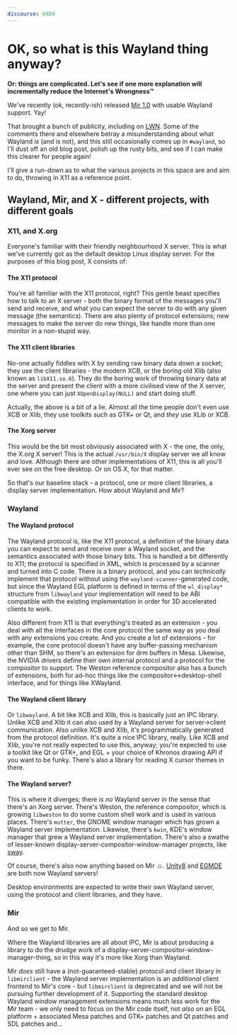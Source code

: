 ```yaml
---
discourse: 8484
---
```


# OK, so what is this Wayland thing anyway?

**Or: things are complicated. Let's see if one more explanation will incrementally reduce the Internet's Wrongness™**

We've recently (ok, recently-ish) released [Mir 1.0](https://github.com/MirServer/mir/releases/tag/v1.0.0) with usable Wayland support. Yay!

That brought a bunch of publicity, including on [LWN](https://lwn.net/Articles/766178/). Some of the comments there and elsewhere betray a misunderstanding about what Wayland *is* (and is not), and this still occasionally comes up in ``#wayland``, so I'll dust off an old blog post, polish up the rusty bits, and see if I can make this clearer for people again! 

I'll give a run-down as to what the various projects in this space are and aim to do, throwing in X11 as a reference point.

## Wayland, Mir, and X - different projects, with different goals

### X11, and X.org

Everyone's familiar with their friendly neighbourhood X server. This is what we've currently got as the default desktop Linux display server. For the purposes of this blog post, X consists of:

#### The X11 protocol

You're all familiar with the X11 protocol, right? This gentle beast specifies how to talk to an X server - both the binary format of the messages you'll send and receive, and what you can expect the server to do with any given message (the semantics). There are also plenty of protocol extensions; new messages to make the server do new things, like handle more than one monitor in a non-stupid way.

#### The X11 client libraries

No-one actually fiddles with X by sending raw binary data down a socket; they use the client libraries - the modern XCB, or the boring old Xlib (also known as ``libX11.so.6``). They do the boring work of throwing binary data at the server and present the client with a more civilised view of the X server, one where you can just ``XOpenDisplay(NULL)`` and start doing stuff.

Actually, the above is a bit of a lie. Almost all the time people don't even use XCB or Xlib, they use toolkits such as GTK+ or Qt, and *they* use XLib or XCB.

#### The Xorg server

This would be the bit most obviously associated with X - the one, the only, the X.org X server! This is the actual ``/usr/bin/X`` display server we all know and love. Although there are other implementations of X11, this is all you'll ever see on the free desktop. Or on OS X, for that matter.

So that's our baseline stack - a protocol, one or more client libraries, a display server implementation. How about Wayland and Mir?

### Wayland


#### The Wayland protocol

The Wayland protocol is, like the X11 protocol, a definition of the binary data you can expect to send and receive over a Wayland socket, and the semantics associated with those binary bits. This is handled a bit differently to X11; the protocol is specified in XML, which is processed by a scanner and turned into C code. There is a binary protocol, and you can *technically* implement that protocol without using the ``wayland-scanner``-generated code, but since the Wayland EGL platform is defined in terms of the ``wl_display*`` structure from ``libwayland`` your implementation will need to be ABI compatible with the existing implementation in order for 3D accelerated clients to work.

Also different from X11 is that everything's treated as an extension - you deal with all the interfaces in the core protocol the same way as you deal with any extensions you create. And you create a lot of extensions - for example, the core protocol doesn't have any buffer-passing mechanism other than SHM, so there's an extension for drm buffers in Mesa. Likewise, the NVIDIA drivers define their own internal protocol and a protocol for the compositor to support. The Weston reference compositor also has a bunch of extensions, both for ad-hoc things like the compositor<->desktop-shell interface, and for things like XWayland.

#### The Wayland client library

Or ``libwayland``. A bit like XCB and Xlib, this is basically just an IPC library. Unlike XCB and Xlib it can also used by a Wayland server for server→client communication. Also unlike XCB and Xlib, it's programmatically generated from the protocol definition. It's quite a nice IPC library, really. Like XCB and Xlib, you're not really expected to use this, anyway; you're expected to use a toolkit like Qt or GTK+, and EGL + your choice of Khronos drawing API if you want to be funky.
There's also a library for reading X cursor themes in there.

#### The Wayland server?

This is where it diverges; there *is no* Wayland server in the sense that there's an Xorg server. There's Weston, the reference compositor, which is growing ``libweston`` to do some custom shell work and is used in various places. There's ``mutter``, the GNOME window manager which has grown a Wayland server implementation. Likewise, there's ``kwin``, KDE's window manager that grew a Wayland server implementation. There's also a swathe of lesser-known display-server-compositor-window-manager projects, like [sway](https://swaywm.org/).

Of course, there's also now anything based on Mir ☺. [Unity8](https://unity8.io/) and [EGMDE](https://github.com/AlanGriffiths/egmde) are both now Wayland servers!

Desktop environments are expected to write their own Wayland server, using the protocol and client libraries, and they have.

### Mir

And so we get to Mir.

Where the Wayland libraries are all about IPC, Mir is about producing a library to do the drudge work of a display-server-compositor-window-manager-thing, so in this way it's more like Xorg than Wayland.

Mir *does* still have a (not-guaranteed-stable) protocol and client library in ``libmirclient`` - the Wayland server implementation is an *additional* client frontend to Mir's core - but ``libmirclient`` is deprecated and we will not be pursuing further development of it. Supporting the standard desktop Wayland window management extensions means much less work for the Mir team - we only need to focus on the Mir code itself, not *also* on an EGL platform + associated Mesa patches and GTK+ patches and Qt patches and SDL patches and…
